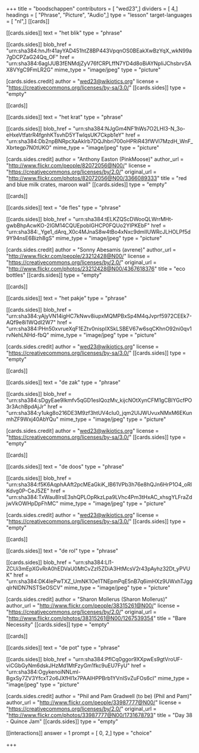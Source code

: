 +++
title = "boodschappen"
contributors = [ "wed23",]
dividers = [ 4,]
headings = [ "Phrase", "Picture", "Audio",]
type = "lesson"
target-languages = [ "nl",]
[[cards]]

[[cards.sides]]
text = "het blik"
type = "phrase"

[[cards.sides]]
blob_href = "urn:sha384:hnJfr41ayYAD451htZ8BP443VpqnOS0BEakXwBzYqX_wkN99a7gDCPZaG24Qq_OF"
href = "urn:sha384:6agIJUB3fENMdjZyV76fCRPLffN7YD4d8oBiAYNpIiJChsbrvSAX8VYgC9FmLR2G"
mime_type = "image/jpeg"
type = "picture"

[cards.sides.credit]
author = "wed23@wikiotics.org"
license = "https://creativecommons.org/licenses/by-sa/3.0/"
[[cards.sides]]
type = "empty"

[[cards]]

[[cards.sides]]
text = "het krat"
type = "phrase"

[[cards.sides]]
blob_href = "urn:sha384:NJgGm4NF1hWs7O2LHI3-N_3o-eHxeVtfatrR4fgnhKTsvhD5YTwlqsUK7Ckpb1eY"
href = "urn:sha384:Db2npBNRpcXaAklrb7DQJhbri700oHPRiR43fWVl7MzdH_WnF_Xbrtegp7N0tUKO"
mime_type = "image/jpeg"
type = "picture"

[cards.sides.credit]
author = "Anthony Easton (PinkMoose)"
author_url = "http://www.flickr.com/people/82072056@N00/"
license = "https://creativecommons.org/licenses/by/2.0/"
original_url = "http://www.flickr.com/photos/82072056@N00/3366089333"
title = "red and blue milk crates, maroon wall"
[[cards.sides]]
type = "empty"

[[cards]]

[[cards.sides]]
text = "de fles"
type = "phrase"

[[cards.sides]]
blob_href = "urn:sha384:tELKZQScDWooQLWrrMHt-gwbBhpAcwKO-2IGM14CQUEpobIGHCP0FQUo2YIPKEbF"
href = "urn:sha384:_Yge1_dArq_X0c4MJnaS8w4tBo4xNxc9dmIIUWRcJLHOLPf5d9Y94nsE6Bizh8gS"
mime_type = "image/jpeg"
type = "picture"

[cards.sides.credit]
author = "Sonny Abesamis (avrene)"
author_url = "http://www.flickr.com/people/23212428@N00/"
license = "https://creativecommons.org/licenses/by/2.0/"
original_url = "http://www.flickr.com/photos/23212428@N00/4367618376"
title = "eco bottles"
[[cards.sides]]
type = "empty"

[[cards]]

[[cards.sides]]
text = "het pakje"
type = "phrase"

[[cards.sides]]
blob_href = "urn:sha384:yAjyVN14igHC7kNwv8iupxMQMPBxSp4M4qJvprf5972CEEk7-AQf9e8i1WQdI2W7"
href = "urn:sha384:PHn50xvrueXqF1EZtv0nispIXSkLSBEV67w6sqCKhnO92ni0qv1rvNehLNHd-fbQ"
mime_type = "image/jpeg"
type = "picture"

[cards.sides.credit]
author = "wed23@wikiotics.org"
license = "https://creativecommons.org/licenses/by-sa/3.0/"
[[cards.sides]]
type = "empty"

[[cards]]

[[cards.sides]]
text = "de zak"
type = "phrase"

[[cards.sides]]
blob_href = "urn:sha384:sDgyEae9Ikmfv5qGD1esIQozMv_kijcNOtXynCFM1gCBlYGcfPO3r3AchBpdAjJr"
href = "urn:sha384:y1ukg8o216DE3M9zf3htUV4cIu0_jqm2UlJWUvuxNMxM6EKunmhZF9Wxj40AbYQu"
mime_type = "image/jpeg"
type = "picture"

[cards.sides.credit]
author = "wed23@wikiotics.org"
license = "https://creativecommons.org/licenses/by-sa/3.0/"
[[cards.sides]]
type = "empty"

[[cards]]

[[cards.sides]]
text = "de doos"
type = "phrase"

[[cards.sides]]
blob_href = "urn:sha384:f5K6AqphAAft2pcMEaGkiK_IB61VPb3h76e8hQJn6HrP1O4_oRlKdvg0P-CeJ5ZE"
href = "urn:sha384:TxWau8IrsE3shQPLOpRkzLpa9LVhc4Pm3tHxAC_xhsgYLFraZdjwVkOWHpDpFhMC"
mime_type = "image/jpeg"
type = "picture"

[cards.sides.credit]
author = "wed23@wikiotics.org"
license = "https://creativecommons.org/licenses/by-sa/3.0/"
[[cards.sides]]
type = "empty"

[[cards]]

[[cards.sides]]
text = "de rol"
type = "phrase"

[[cards.sides]]
blob_href = "urn:sha384:Ll1-ZCUi3mEpXGvRrA0hEDVaU0MtCvZzI5ZDiA3HtMcsV2r43pAyhz32Dt_yPVUK"
href = "urn:sha384:DK4IePwTXZ_UmNK1Oe1TNEpmPqE5nB7q6imHXz9UWxhTJggqlrNIDN7NSTSeOSCV"
mime_type = "image/jpeg"
type = "picture"

[cards.sides.credit]
author = "Sharon Mollerus (Sharon Mollerus)"
author_url = "http://www.flickr.com/people/38315261@N00/"
license = "https://creativecommons.org/licenses/by/2.0/"
original_url = "http://www.flickr.com/photos/38315261@N00/1267539354"
title = "Bare Necessity"
[[cards.sides]]
type = "empty"

[[cards]]

[[cards.sides]]
text = "de pot"
type = "phrase"

[[cards.sides]]
blob_href = "urn:sha384:PflCq0ggor9XXpwEs9gtVroUF-viCGbGyNm6dskJHzMd1MtFzyGm1fkc9uEU7FyU"
href = "urn:sha384:OgykenoiNNLml-BgxSy7ZV3YfcxT2o6JXfHl1x7PAAlHPPBrb1YVnISvZuFOs6cI"
mime_type = "image/jpeg"
type = "picture"

[cards.sides.credit]
author = "Phil and Pam Gradwell (to be) (Phil and Pam)"
author_url = "http://www.flickr.com/people/33987777@N00/"
license = "https://creativecommons.org/licenses/by/2.0/"
original_url = "http://www.flickr.com/photos/33987777@N00/1731678793"
title = "Day 38 - Quince Jam"
[[cards.sides]]
type = "empty"

[[interactions]]
answer = 1
prompt = [ 0, 2,]
type = "choice"

+++
